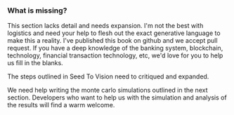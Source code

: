 
### What is missing?


This section lacks detail and needs expansion. I'm not the best with logistics and need your help to flesh out the exact generative language to make this a reality. I’ve published this book on github and we accept pull request. If you have a deep knowledge of the banking system, blockchain, technology, financial transaction technology, etc, we'd love for you to help us fill in the blanks.

The steps outlined in Seed To Vision need to critiqued and expanded. 

We need help writing the monte carlo simulations outlined in the next section. Developers who want to help us with the simulation and analysis of the results will find a warm welcome.

